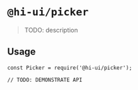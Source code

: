 # `@hi-ui/picker`

> TODO: description

## Usage

```
const Picker = require('@hi-ui/picker');

// TODO: DEMONSTRATE API
```
